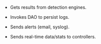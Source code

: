 - Gets results from detection engines.

- Invokes DAO to persist logs.

- Sends alerts (email, syslog).

- Sends real-time data/stats to controllers.


